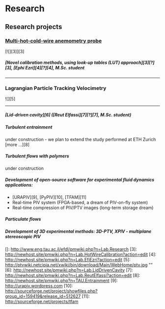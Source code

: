 # Research

## Research projects

### [Multi-hot-cold-wire anemometry probe][1]

[![][3]][3]



##### [Novel calibration methods, using look-up tables (LUT) approach][3][?][3], [Ephi Ezri][4][?][4], M.Sc. student



* * *

### Lagrangian Particle Tracking Velocimetry

![][5]



* * *



##### [Lid-driven cavity][6] ([Reut Elfassi][7][?][7], M.Sc. student)



##### Turbulent entrainment

under construction - we plan to extend the study performed at ETH Zurich [more ...][8] 



##### Turbulent flows with polymers

under construction 



##### Development of open-source software for experimental fluid dynamics applications:

*   [URAPIV][9], [PyPIV][10], [TFAM][11] 
*   Real-time PIV system (FPGA-based, a dream of PIV-on-fly system) 
*   Real-time compression of PIV/PTV images (long-term storage dream) 



##### Particulate flows

 <param name='movie' value='http://video.google.com/googleplayer.swf?docId=1993403010539539382'/> <param name='allowScriptAccess' value='sameDomain' /> <param name='quality' value='best' /> <param name='bgcolor' value='#ffffff' /> <param name='scale' value='noScale' /> <param name='salign' value='TL' /> <param name='wmode' value='transparent' /> <param name='FlashVars' value='playerMode=embedded' />  



##### Development of 3D experimental methods: 3D-PTV, XPIV - multiplane stereoscopic PIV  
  
 <param name='movie' value='http://video.google.com/googleplayer.swf?docId=-7302081721684100684'/> <param name='allowScriptAccess' value='sameDomain' /> <param name='quality' value='best' /> <param name='bgcolor' value='#ffffff' /> <param name='scale' value='noScale' /> <param name='salign' value='TL' /> <param name='wmode' value='transparent' /> <param name='FlashVars' value='playerMode=embedded' />

 [1]: http://newhost.site/pmwiki.php?n=Lab.Probe
 []: http://www.eng.tau.ac.il/efdl/pmwiki.php?n=Lab.Research
 [3]: http://newhost.site/pmwiki.php?n=Lab.HotWireCalibration?action=edit
 [4]: http://newhost.site/pmwiki.php?n=Lab.EfiEzri?action=edit
 [5]: http://ptvwiki.netcipia.net/xwiki/bin/download/Main/WebHome/ptv.jpg ""
 [6]: http://newhost.site/pmwiki.php?n=Lab.LidDrivenCavity
 [7]: http://newhost.site/pmwiki.php?n=Lab.ReutElfassi?action=edit
 [8]: http://newhost.site/pmwiki.php?n=TAU.Entrainment
 [9]: http://urapiv.wordpress.com
 [10]: http://sourceforge.net/project/showfiles.php?group_id=159419&release_id=512627
 [11]: http://sourceforge.net/projects/tfam